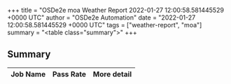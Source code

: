 +++
title = "OSDe2e moa Weather Report 2022-01-27 12:00:58.581445529 +0000 UTC"
author = "OSDe2e Automation"
date = "2022-01-27 12:00:58.581445529 +0000 UTC"
tags = ["weather-report", "moa"]
summary = "<table class=\"summary\"></table>"
+++
## Summary

| Job Name | Pass Rate | More detail |
|----------|-----------|-------------|




